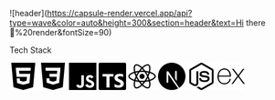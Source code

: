 <!--
**1478952/1478952** is a ✨ _special_ ✨ repository because its `README.md` (this file) appears on your GitHub profile.

Here are some ideas to get you started:

- 🔭 I’m currently working on ...
- 🌱 I’m currently learning ...
- 👯 I’m looking to collaborate on ...
- 🤔 I’m looking for help with ...
- 💬 Ask me about ...
- 📫 How to reach me: ...
- 😄 Pronouns: ...
- ⚡ Fun fact: ...
-->

![header](https://capsule-render.vercel.app/api?type=wave&color=auto&height=300&section=header&text=Hi there 👋%20render&fontSize=90)

Tech Stack

<img src="./icons/html5.svg"/>
<img src="./icons/css3.svg"/>
<img src="./icons/javascript.svg"/>
<img src="./icons/typescript.svg"/>
<img src="./icons/react.svg"/>
<img src="./icons/nextdotjs.svg"/>
<img src="./icons/nodedotjs.svg"/>
<img src="./icons/express.svg"/>
